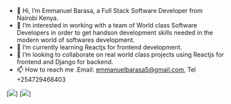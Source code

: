 - 👋 Hi, I’m Emmanuel Barasa, a Full Stack Software Developer from Nairobi Kenya.
- 👀 I’m interested in working with a team of World class Software Developers in order to get handson development skills needed in the modern world of softwares development.
- 🌱 I’m currently learning Reactjs for frontend development.
- 💞️ I’m looking to collaborate on real world class projects using Reactjs for frontend and Django for backend.
- 📫 How to reach me .Email: emmanuelbarasa5@gmail.com, Tel +254729468403

<!---
Barasa2018/Barasa2018 is a ✨ special ✨ repository because its `README.md` (this file) appears on your GitHub profile.
You can click the Preview link to take a look at your changes.
--->
[![](https://img.shields.io/badge/Python%20-language-brightgreen)] [![](https://img.shields.io/badge/CSS%20-styles-red)]
